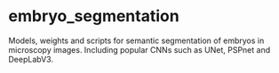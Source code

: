 # embryo_segmentation
Models, weights and scripts for semantic segmentation of embryos in microscopy images. Including popular CNNs such as UNet, PSPnet and DeepLabV3. 

